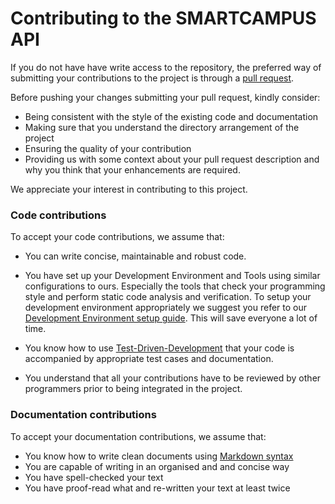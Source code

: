 Contributing to the SMARTCAMPUS API
====================================
If you do not have have write access to the repository, the preferred way of submitting your contributions to the project is through a [pull request](https://help.github.com/articles/using-pull-requests). 

Before pushing your changes submitting your pull request, kindly consider:
 
* Being consistent with the style of the existing code and documentation  
* Making sure that you understand the directory arrangement of the project
* Ensuring the quality of your contribution 
* Providing us with some context about your pull request description and why you think that your enhancements are required.

We appreciate your interest in contributing to this project.

### Code contributions
To accept your code contributions, we assume that:

* You can write concise, maintainable and robust code.

* You have set up your Development Environment and Tools using similar configurations to ours. Especially the tools that check your programming style and perform static code analysis and verification. To setup your development environment appropriately we suggest you refer to our [Development Environment setup guide](https://github.com/it4energy/environment-setup-kit). This will save everyone a lot of time.

* You know how to use [Test-Driven-Development](http://en.wikipedia.org/wiki/Test-driven_development) that your code is accompanied by appropriate test cases and documentation.

* You understand that all your contributions have to be reviewed by other programmers prior to being integrated in the project.

### Documentation contributions
To accept your documentation contributions, we assume that:

* You know how to write clean documents using [Markdown syntax](http://en.wikipedia.org/wiki/Markdown)
* You are capable of writing in an organised and and concise way
* You have spell-checked your text
* You have proof-read what and re-written your text at least twice